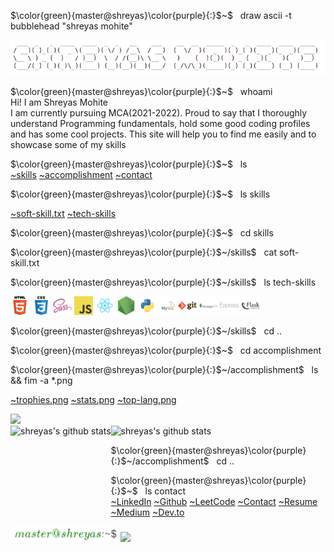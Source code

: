 <!-- - 👋 Hi, I’m @Geeks-Vegeta
- 👀 I’m interested in ...
- 🌱 I’m currently learning ...
- 💞️ I’m looking to collaborate on ...
- 📫 How to reach me ... -->


<!---
Geeks-Vegeta/Geeks-Vegeta is a ✨ special ✨ repository because its `README.md` (this file) appears on your GitHub profile.
You can click the Preview link to take a look at your changes.--->
<!-- $\color{green}{master@shreyas}\color{black}{:}$~$ party mode
\
![vegeta](/Images/dance-vegeta.gif) -->

$\color{green}{master@shreyas}\color{purple}{:}$~$ &nbsp;  draw ascii -t bubblehead "shreyas mohite"
<div>
<img src="https://github.com/Geeks-Vegeta/Geeks-Vegeta/blob/main/Images/shreyas-removebg-preview.png" />
</div>
                                             

$\color{green}{master@shreyas}\color{purple}{:}$~$ &nbsp;  whoami \
Hi! I am Shreyas Mohite <br> I am currently pursuing MCA(2021-2022). Proud to say that I thoroughly understand Programming fundamentals, hold some good coding profiles and has some cool projects. This site will help you to find me easily and to showcase some of my skills



$\color{green}{master@shreyas}\color{purple}{:}$~$ &nbsp; ls
\
<a href="https://github.com/Geeks-Vegeta">~skills</a> 
<a href="https://github.com/Geeks-Vegeta">~accomplishment</a>
<a href="https://github.com/Geeks-Vegeta">~contact</a>

$\color{green}{master@shreyas}\color{purple}{:}$~$ &nbsp; ls skills

<a href="https://github.com/Geeks-Vegeta">~soft-skill.txt</a> 
<a href="https://github.com/Geeks-Vegeta">~tech-skills</a> 

$\color{green}{master@shreyas}\color{purple}{:}$~$ &nbsp; cd skills


$\color{green}{master@shreyas}\color{purple}{:}$~/skills$ &nbsp; cat soft-skill.txt 

$\color{green}{master@shreyas}\color{purple}{:}$~/skills$ &nbsp; ls tech-skills

<code><img height="30" src="https://raw.githubusercontent.com/github/explore/80688e429a7d4ef2fca1e82350fe8e3517d3494d/topics/html/html.png"></code> <code><img height="30" src="https://raw.githubusercontent.com/github/explore/80688e429a7d4ef2fca1e82350fe8e3517d3494d/topics/css/css.png"></code> <code><img height="30" src="https://raw.githubusercontent.com/github/explore/80688e429a7d4ef2fca1e82350fe8e3517d3494d/topics/sass/sass.png"></code> <code><img height="30" src="https://raw.githubusercontent.com/github/explore/80688e429a7d4ef2fca1e82350fe8e3517d3494d/topics/javascript/javascript.png"></code> <code><img height="30"  src="https://raw.githubusercontent.com/github/explore/80688e429a7d4ef2fca1e82350fe8e3517d3494d/topics/react/react.png"></code> <code><img height="30" src="https://raw.githubusercontent.com/github/explore/80688e429a7d4ef2fca1e82350fe8e3517d3494d/topics/nodejs/nodejs.png"></code> <code><img height="30" src="https://raw.githubusercontent.com/github/explore/80688e429a7d4ef2fca1e82350fe8e3517d3494d/topics/python/python.png"></code> <code><img height="30" src="https://raw.githubusercontent.com/github/explore/80688e429a7d4ef2fca1e82350fe8e3517d3494d/topics/mysql/mysql.png"></code><code><img height="30" src="https://raw.githubusercontent.com/github/explore/80688e429a7d4ef2fca1e82350fe8e3517d3494d/topics/git/git.png"></code> <code><img height="30" src="https://raw.githubusercontent.com/github/explore/80688e429a7d4ef2fca1e82350fe8e3517d3494d/topics/mongodb/mongodb.png"></code> <code><img height="30" src="https://raw.githubusercontent.com/github/explore/80688e429a7d4ef2fca1e82350fe8e3517d3494d/topics/express/express.png"></code> <code><img height="30" src="https://raw.githubusercontent.com/github/explore/80688e429a7d4ef2fca1e82350fe8e3517d3494d/topics/flask/flask.png"></code>

$\color{green}{master@shreyas}\color{purple}{:}$~/skills$ &nbsp;  cd ..

$\color{green}{master@shreyas}\color{purple}{:}$~$ &nbsp;  cd accomplishment

$\color{green}{master@shreyas}\color{purple}{:}$~/accomplishment$ &nbsp;  ls && fim -a *.png 

<a href="https://github.com/Geeks-Vegeta">~trophies.png</a> 
<a href="https://github.com/Geeks-Vegeta">~stats.png</a>
<a href="https://github.com/Geeks-Vegeta">~top-lang.png</a>
<a href="https://github.com/ryo-ma/github-profile-trophy">
  
  <img width=800 src="https://github-profile-trophy.vercel.app/?username=Geeks-Vegeta&column=8&theme=onedark&no-frame=true"/>
</a>

<div>
<img height="160" align="left" src="https://github-readme-stats.vercel.app/api?username=Geeks-Vegeta&show_icons=true&theme=radical" alt="shreyas's github stats" />
<img src="https://github-readme-stats.vercel.app/api/top-langs/?username=Geeks-Vegeta&layout=compact" alt="shreyas's github stats" />
</div>


$\color{green}{master@shreyas}\color{purple}{:}$~/accomplishment$ &nbsp;  cd ..

$\color{green}{master@shreyas}\color{purple}{:}$~$ &nbsp; ls contact
\
<a href="https://github.com/Geeks-Vegeta/Geeks-Vegeta/edit/main/README.md">~LinkedIn</a> 
<a href="https://github.com/Geeks-Vegeta/Geeks-Vegeta/edit/main/README.md">~Github</a>
<a href="https://github.com/Geeks-Vegeta/Geeks-Vegeta/edit/main/README.md">~LeetCode</a>
<a href="https://github.com/Geeks-Vegeta/Geeks-Vegeta/edit/main/README.md">~Contact</a>
<a href="https://github.com/Geeks-Vegeta/Geeks-Vegeta/edit/main/README.md">~Resume</a>
<a href="https://github.com/Geeks-Vegeta/Geeks-Vegeta/edit/main/README.md">~Medium</a>
<a href="https://github.com/Geeks-Vegeta/Geeks-Vegeta/edit/main/README.md">~Dev.to</a>

<div>
<img height="25" src="https://github.com/Geeks-Vegeta/Geeks-Vegeta/blob/main/Images/master-removebg-preview.png" />
<img height="25" src="https://thumbs.gfycat.com/IllustriousIcyIggypops-max-1mb.gif" />
</div>
